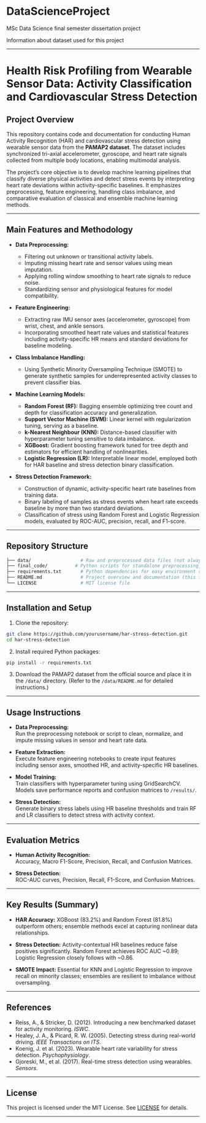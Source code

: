 # DataScienceProject
MSc Data Science final semester dissertation project

Information about dataset used for this project

***

# Health Risk Profiling from Wearable Sensor Data: Activity Classification and Cardiovascular Stress Detection

## Project Overview

This repository contains code and documentation for conducting Human Activity Recognition (HAR) and cardiovascular stress detection using wearable sensor data from the **PAMAP2 dataset**. The dataset includes synchronized tri-axial accelerometer, gyroscope, and heart rate signals collected from multiple body locations, enabling multimodal analysis.

The project’s core objective is to develop machine learning pipelines that classify diverse physical activities and detect stress events by interpreting heart rate deviations within activity-specific baselines. It emphasizes preprocessing, feature engineering, handling class imbalance, and comparative evaluation of classical and ensemble machine learning methods.

***

## Main Features and Methodology

- **Data Preprocessing:**  
  - Filtering out unknown or transitional activity labels.  
  - Imputing missing heart rate and sensor values using mean imputation.  
  - Applying rolling window smoothing to heart rate signals to reduce noise.  
  - Standardizing sensor and physiological features for model compatibility.

- **Feature Engineering:**  
  - Extracting raw IMU sensor axes (accelerometer, gyroscope) from wrist, chest, and ankle sensors.  
  - Incorporating smoothed heart rate values and statistical features including activity-specific HR means and standard deviations for baseline modeling.

- **Class Imbalance Handling:**  
  - Using Synthetic Minority Oversampling Technique (SMOTE) to generate synthetic samples for underrepresented activity classes to prevent classifier bias.

- **Machine Learning Models:**  
  - **Random Forest (RF):** Bagging ensemble optimizing tree count and depth for classification accuracy and generalization.  
  - **Support Vector Machine (SVM):** Linear kernel with regularization tuning, serving as a baseline.  
  - **k-Nearest Neighbour (KNN):** Distance-based classifier with hyperparameter tuning sensitive to data imbalance.  
  - **XGBoost:** Gradient boosting framework tuned for tree depth and estimators for efficient handling of nonlinearities.  
  - **Logistic Regression (LR):** Interpretable linear model, employed both for HAR baseline and stress detection binary classification.

- **Stress Detection Framework:**  
  - Construction of dynamic, activity-specific heart rate baselines from training data.  
  - Binary labeling of samples as stress events when heart rate exceeds baseline by more than two standard deviations.  
  - Classification of stress using Random Forest and Logistic Regression models, evaluated by ROC-AUC, precision, recall, and F1-score.

***

## Repository Structure

```bash
├── data/                  # Raw and preprocessed data files (not always included due to size)
├── final_code/          # Python scripts for standalone preprocessing, modeling, and results generation; Output performance reports, charts, confusion matrices, and ROC curves
├── requirements.txt       # Python dependencies for easy environment setup
├── README.md              # Project overview and documentation (this file)
└── LICENSE                # MIT license file
```

***

## Installation and Setup

1. Clone the repository:

```bash
git clone https://github.com/yourusername/har-stress-detection.git
cd har-stress-detection
```

2. Install required Python packages:

```bash
pip install -r requirements.txt
```

3. Download the PAMAP2 dataset from the official source and place it in the `/data/` directory. (Refer to the `/data/README.md` for detailed instructions.)

***

## Usage Instructions

- **Data Preprocessing:**  
  Run the preprocessing notebook or script to clean, normalize, and impute missing values in sensor and heart rate data.

- **Feature Extraction:**  
  Execute feature engineering notebooks to create input features including sensor axes, smoothed HR, and activity-specific HR baselines.

- **Model Training:**  
  Train classifiers with hyperparameter tuning using GridSearchCV. Models save performance reports and confusion matrices to `/results/`.

- **Stress Detection:**  
  Generate binary stress labels using HR baseline thresholds and train RF and LR classifiers to detect stress with activity context.

***

## Evaluation Metrics

- **Human Activity Recognition:**  
  Accuracy, Macro F1-Score, Precision, Recall, and Confusion Matrices.

- **Stress Detection:**  
  ROC-AUC curves, Precision, Recall, F1-Score, and Confusion Matrices.

***

## Key Results (Summary)

- **HAR Accuracy:** XGBoost (83.2%) and Random Forest (81.8%) outperform others; ensemble methods excel at capturing nonlinear data relationships.

- **Stress Detection:** Activity-contextual HR baselines reduce false positives significantly. Random Forest achieves ROC AUC ~0.89; Logistic Regression closely follows with ~0.86.

- **SMOTE Impact:** Essential for KNN and Logistic Regression to improve recall on minority classes; ensembles are resilient to imbalance without oversampling.

***

## References
- Reiss, A., & Stricker, D. (2012). Introducing a new benchmarked dataset for activity monitoring. *ISWC*.  
- Healey, J. A., & Picard, R. W. (2005). Detecting stress during real-world driving. *IEEE Transactions on ITS*.  
- Koenig, J. et al. (2023). Wearable heart rate variability for stress detection. *Psychophysiology*.  
- Gjoreski, M., et al. (2017). Real-time stress detection using wearables. *Sensors*.

***

## License

This project is licensed under the MIT License. See [LICENSE](LICENSE) for details.

***
